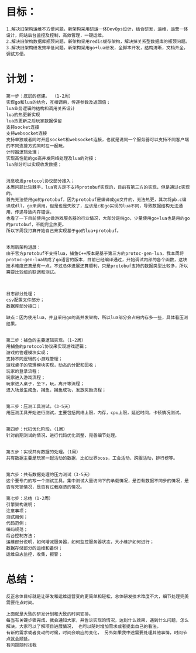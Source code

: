 
# 目标：

	1.解决旧架构运维不方便问题。新架构采用研运一体DevOps设计，结合研发，运维，运营一体设计，网站后台监控及控制，高效管理，一键运维。
	2.解决旧架构数据库瓶颈问题。新架构采用redis缓存架构，解决掉关系型数据库的瓶颈问题。
	3.解决旧架构研发效率低问题。新架构采用go+lua研发，全脚本开发，结构清晰，文档齐全，调试方便。

# 计划：
	
	第一步：底层的搭建。 （1-2周） 
	实现go和lua的结合，互相调用，传递参数及返回值；
	lua业务逻辑的结构和调用关系设计
	lua的热更新实现
	lua热更新之后玩家数据保留
	支持socket连接
	支持websocket连接
	支持单独或者同时开启socket和websocket连接，也就是说同一个服务器可以支持不同客户端的不同连接方式同时在一起玩。
	计时器逻辑处理；
	实现高性能的go高并发网络处理及lua的对接；
	lua部分可以实现收发数据；


	消息收发protocol协议部分接入；
	本周问题比较棘手，lua官方是不支持protobuf实现的，目前有第三方的实现，但是通过c实现的。
	首先无法使用go的protobuf，因为protobuf是编译成go文件的，无法热更，其次将pb.c编译成dll，go来调用，但是也是失败了，应该是c和go实现的lua不同，导致数据结构无法通用，传递导致内存错误。
	也看了一下目前使用go做游戏服务器的行业情况，大部分是纯go，少量使用go+lua也是用的go的protobuf，不能完全热更。
	所以下周我打算开始自己来实现基于go的lua+protobuf。


	本周新架构进展：
	由于官方protobuf不支持lua，捕鱼C++版本是基于第三方的protoc-gen-lua，我本周将protoc-gen-lua转成了go语言的版本，目前已经编译通过，开始调试内部的各个函数，这块技术难度还真是有一点，不过总体进展还算顺利，只是protobuf支持的数据类型比较多，所以需要比较细的联调和测试。
	


	日志部分处理；
	csv配置文件部分；
	数据库部分接口；
	
	缺点：因为使用lua，并且采用go的高并发架构，所以lua部分会占用内存多一些，具体看压测结果。

	
	第二步：捕鱼的主要逻辑实现。（1-2周）
	用捕鱼的protocol协议来实现游戏逻辑；
	游戏的管理模块实现；
	支持不同逻辑的小游戏管理；
	游戏桌子的管理模块实现，动态的分配和回收；
	玩家的登录流程；
	玩家进入游戏流程；
	玩家进入桌子，坐下，玩，离开等流程；
	进入场景生成鱼，捕鱼，捕鱼成功，发放奖励流程；
	
	
	第三步：压测工具测试。（3-5天）
	用压测工具开始进行测试，主要包括网络上限，内存，cpu上限，延迟时间，卡顿情况测试。
	
	
	第四步：代码优化阶段。（1周）
	针对前期测试的情况，进行代码优化调整，完善细节处理。
	
	
	第五步：实现共有数据的处理。（1周）
	共有数据主要是玩家一起活动的数据，比如世界boss，工会活动，跨服活动，排行榜等。
	
	
	第六步：共有数据处理的压力测试（3-5天）
	这个要专门的写一个测试工具，集中测试大量访问下的承载情况，是否有数据不同步的情况，是否有死锁情况，是否有过载崩溃的情况。
	
	第七步：总结（1-2周）
	引擎架构说明；
	注意事项；
	测试用例；
	代码范例；
	编码规范；
	后台控制方法；
	运维部分说明，如何增减服务器，如何监控服务器状态，大小维护如何进行；
	数据存储部分的运维和备份；
	运维日志监控，收集，报警；


# 总结：

	反正总体目标就是让研发和运维运营变的更简单和轻松，总体研发技术难度不大，细节处理完美需要花点时间。

	上面就是大致的研发计划和大致的时间安排。 
	每当有关键步骤完成，我会通知大家，并告诉实现的情况，达到什么效果，遇到什么问题，怎么解决，大家可以了解项目进展情况， 也可以随时增加需求或者提出自己的看法。
	有新的需求或者变动的时候，时间会响应的变化， 另外如果我中途需要处理其他事情，时间节点就会顺延。
	有问题随时找我

